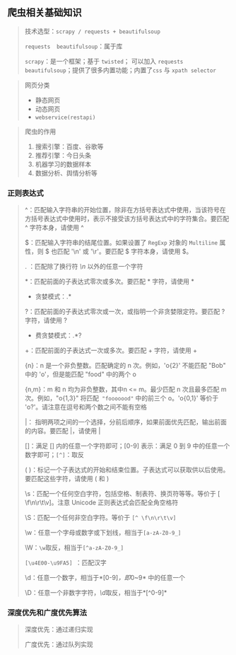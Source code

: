 ## 爬虫相关基础知识

> 技术选型：`scrapy / requests + beautifulsoup`
>
> `requests  beautifulsoup`：属于库
>
> `scrapy`：是一个框架；基于 `twisted`； 可以加入 `requests  beautifulsoup`；提供了很多内置功能；内置了`css` 与 `xpath selector`

> 网页分类
>
> - 静态网页
> - 动态网页
> - `webservice(restapi)`

> 爬虫的作用
>
> 1. 搜索引擎：百度、谷歌等
> 2. 推荐引擎：今日头条
> 3. 机器学习的数据样本
> 4. 数据分析、舆情分析等

### 正则表达式

> ^：匹配输入字符串的开始位置，除非在方括号表达式中使用，当该符号在方括号表达式中使用时，表示不接受该方括号表达式中的字符集合。要匹配 ^ 字符本身，请使用 \^
>
> $：匹配输入字符串的结尾位置。如果设置了 `RegExp` 对象的 `Multiline` 属性，则 $ 也匹配 '\n' 或 '\r'。要匹配 $ 字符本身，请使用 \$。
>
> . ：匹配除了换行符 *\n* 以外的任意一个字符
>
> *：匹配前面的子表达式零次或多次。要匹配 * 字符，请使用 \*
>
> - 贪婪模式：.*
>
> ?：匹配前面的子表达式零次或一次，或指明一个非贪婪限定符。要匹配 ? 字符，请使用 \?
>
> - 费贪婪模式：.*?
>
> +：匹配前面的子表达式一次或多次。要匹配 + 字符，请使用 \+
>
> {n}：n 是一个非负整数。匹配确定的 n 次。例如，'o{2}' 不能匹配 "Bob" 中的 'o'，但是能匹配 "food" 中的两个 o
>
> {n,m}：m 和 n 均为非负整数，其中n <= m。最少匹配 n 次且最多匹配 m 次。例如，"o{1,3}" 将匹配` "fooooood"` 中的前三个 o。'o{0,1}' 等价于 'o?'。请注意在逗号和两个数之间不能有空格
>
> |： 指明两项之间的一个选择，分前后顺序，如果前面优先匹配，输出前面的内容。要匹配 |，请使用 \|  
>
> []：满足 [] 内的任意一个字符即可；[0-9] 表示：满足 0 到 9 中的任意一个数字即可；`[^]`：取反
>
> ( )：标记一个子表达式的开始和结束位置。子表达式可以获取供以后使用。要匹配这些字符，请使用 \( 和 \)
>
> \s：匹配一个任何空白字符，包括空格、制表符、换页符等等。等价于 [ \f\n\r\t\v]。注意 Unicode 正则表达式会匹配全角空格符
>
> \S：匹配一个任何非空白字符。等价于 `[^ \f\n\r\t\v]`
>
> \w：任意一个字母或数字或下划线，相当于`[a-zA-Z0-9_]`
>
> \W：`\w`取反，相当于`[^a-zA-Z0-9_]`
>
> `[\u4E00-\u9FA5] `：匹配汉字
>
> \d：任意一个数字，相当于*[0-9]*，即*0~9* 中的任意一个
>
> \D：任意一个非数字字符，*\d*取反，相当于*[^0-9]*

### 深度优先和广度优先算法

> 深度优先：通过递归实现
>
> 广度优先：通过队列实现
>
> 



